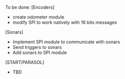 To be done: 
[Encoders]
- create odometer module
- modify SPI to work natively with 16 bits messages

[Sonars]
- Implement SPI module to communicate with sonars
- Send triggers to sonars
- Add sonars to SPI module

[START/PARASOL]
- TBD
